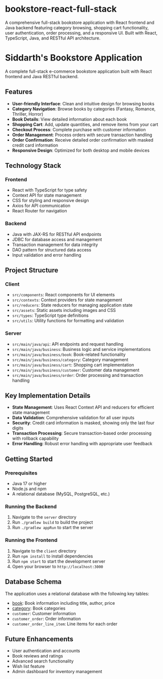 # bookstore-react-full-stack
A comprehensive full-stack bookstore application with React frontend and Java backend featuring category browsing, shopping cart functionality, user authentication, order processing, and a responsive UI. Built with React, TypeScript, Java, and RESTful API architecture.

# Siddarth's Bookstore Application

A complete full-stack e-commerce bookstore application built with React frontend and Java RESTful backend.

## Features

- **User-friendly Interface**: Clean and intuitive design for browsing books
- **Category Navigation**: Browse books by categories (Fantasy, Romance, Thriller, Horror)
- **Book Details**: View detailed information about each book
- **Shopping Cart**: Add, update quantities, and remove items from your cart
- **Checkout Process**: Complete purchase with customer information
- **Order Management**: Process orders with secure transaction handling
- **Order Confirmation**: Receive detailed order confirmation with masked credit card information
- **Responsive Design**: Optimized for both desktop and mobile devices

## Technology Stack

### Frontend
- React with TypeScript for type safety
- Context API for state management
- CSS for styling and responsive design
- Axios for API communication
- React Router for navigation

### Backend
- Java with JAX-RS for RESTful API endpoints
- JDBC for database access and management
- Transaction management for data integrity
- DAO pattern for structured data access
- Input validation and error handling

## Project Structure

### Client
- `src/components`: React components for UI elements
- `src/contexts`: Context providers for state management
- `src/reducers`: State reducers for managing application state
- `src/assets`: Static assets including images and CSS
- `src/types`: TypeScript type definitions
- `src/utils`: Utility functions for formatting and validation

### Server
- `src/main/java/api`: API endpoints and request handling
- `src/main/java/business`: Business logic and service implementations
- `src/main/java/business/book`: Book-related functionality
- `src/main/java/business/category`: Category management
- `src/main/java/business/cart`: Shopping cart implementation
- `src/main/java/business/customer`: Customer data management
- `src/main/java/business/order`: Order processing and transaction handling

## Key Implementation Details

- **State Management**: Uses React Context API and reducers for efficient state management
- **Data Validation**: Comprehensive validation for all user inputs
- **Security**: Credit card information is masked, showing only the last four digits
- **Transaction Processing**: Secure transaction-based order processing with rollback capability
- **Error Handling**: Robust error handling with appropriate user feedback

## Getting Started

### Prerequisites
- Java 17 or higher
- Node.js and npm
- A relational database (MySQL, PostgreSQL, etc.)

### Running the Backend
1. Navigate to the `server` directory
2. Run `./gradlew build` to build the project
3. Run `./gradlew appRun` to start the server

### Running the Frontend
1. Navigate to the `client` directory
2. Run `npm install` to install dependencies
3. Run `npm start` to start the development server
4. Open your browser to `http://localhost:3000`

## Database Schema
The application uses a relational database with the following key tables:
- [book](cci:1://file:///Users/siddarthbandi/Desktop/SID/VT/WebDev/CS5244/SiddarthBookstoreReactTransact/server/src/main/java/api/ApiResource.java:47:4-57:5): Book information including title, author, price
- [category](cci:1://file:///Users/siddarthbandi/Desktop/SID/VT/WebDev/CS5244/SiddarthBookstoreReactTransact/server/src/main/java/api/ApiResource.java:35:4-45:5): Book categories
- `customer`: Customer information
- `customer_order`: Order information
- `customer_order_line_item`: Line items for each order

## Future Enhancements
- User authentication and accounts
- Book reviews and ratings
- Advanced search functionality
- Wish list feature
- Admin dashboard for inventory management
